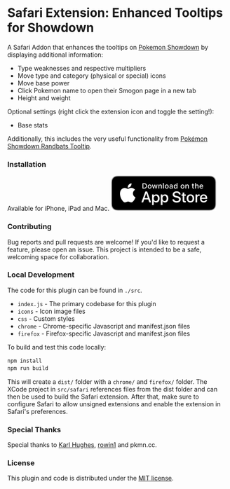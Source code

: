# Safari Extension: Enhanced Tooltips for Showdown
A Safari Addon that enhances the tooltips on [Pokemon Showdown](http://play.pokemonshowdown.com/)  by displaying additional information:

- Type weaknesses and respective multipliers
- Move type and category (physical or special) icons
- Move base power
- Click Pokemon name to open their Smogon page in a new tab
- Height and weight

Optional settings (right click the extension icon and toggle the setting!):
- Base stats

Additionally, this includes the very useful functionality from [Pokémon Showdown Randbats Tooltip](https://www.smogon.com/forums/threads/pokémon-showdown-randbats-tooltip.3686306/).

### Installation
Available for iPhone, iPad and Mac.
[![Download on the App Store](screenshots/download-on-the-app-store.svg)](https://apps.apple.com/de/app/enhanced-tooltips-for-showdown/id1612964050?l=en)

### Contributing
Bug reports and pull requests are welcome!  If you'd like to request a feature, please open an issue.  This project is intended to be a safe, welcoming space for collaboration.

### Local Development
The code for this plugin can be found in `./src`.

- `index.js` - The primary codebase for this plugin
- `icons` - Icon image files
- `css` - Custom styles
- `chrome` - Chrome-specific Javascript and manifest.json files
- `firefox` - Firefox-specific Javascript and manifest.json files

To build and test this code locally:

```bash
npm install
npm run build
```

This will create a `dist/` folder with a `chrome/` and `firefox/` folder. The XCode project in `src/safari` references files from the dist folder and can then be used to build the Safari extension. After that, make sure to configure Safari to allow unsigned extensions and enable the extension in Safari's preferences.

### Special Thanks
Special thanks to [Karl Hughes](https://github.com/karllhughes), [rowin1](https://github.com/rowin1/Pokemon-Showdown-Enhanced-Tooltips) and pkmn.cc.

### License
This plugin and code is distributed under the [MIT license](https://opensource.org/licenses/MIT).

